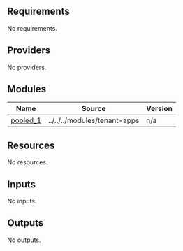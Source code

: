 ## Requirements

No requirements.

## Providers

No providers.

## Modules

| Name | Source | Version |
|------|--------|---------|
| <a name="module_pooled_1"></a> [pooled\_1](#module\_pooled\_1) | ../../../modules/tenant-apps | n/a |

## Resources

No resources.

## Inputs

No inputs.

## Outputs

No outputs.
